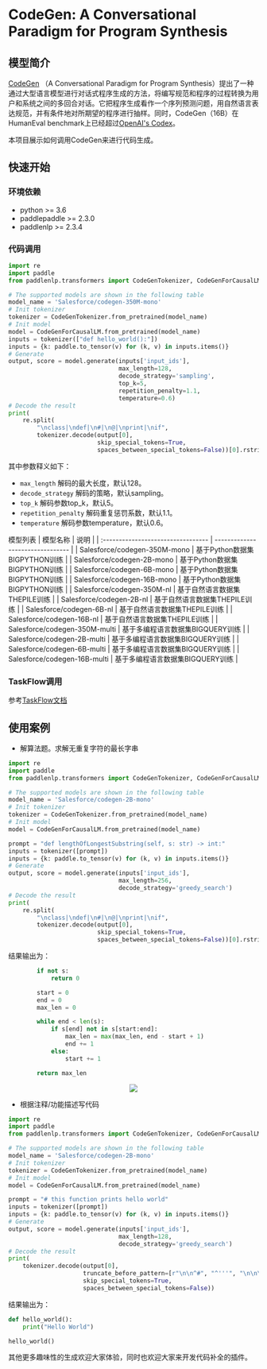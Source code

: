 # CodeGen: A Conversational Paradigm for Program Synthesis

## 模型简介

[CodeGen](https://arxiv.org/pdf/2203.13474.pdf) （A Conversational Paradigm for Program Synthesis）提出了一种通过大型语言模型进行对话式程序生成的方法，将编写规范和程序的过程转换为用户和系统之间的多回合对话。它把程序生成看作一个序列预测问题，用自然语言表达规范，并有条件地对所期望的程序进行抽样。同时，CodeGen（16B）在HumanEval benchmark上已经超过[OpenAI's Codex](https://arxiv.org/pdf/2107.03374.pdf)。

本项目展示如何调用CodeGen来进行代码生成。

## 快速开始

### 环境依赖

  - python >= 3.6
  - paddlepaddle >= 2.3.0
  - paddlenlp >= 2.3.4

### 代码调用

```python
import re
import paddle
from paddlenlp.transformers import CodeGenTokenizer, CodeGenForCausalLM

# The supported models are shown in the following table
model_name = 'Salesforce/codegen-350M-mono'
# Init tokenizer
tokenizer = CodeGenTokenizer.from_pretrained(model_name)
# Init model
model = CodeGenForCausalLM.from_pretrained(model_name)
inputs = tokenizer(["def hello_world():"])
inputs = {k: paddle.to_tensor(v) for (k, v) in inputs.items()}
# Generate
output, score = model.generate(inputs['input_ids'],
                               max_length=128,
                               decode_strategy='sampling',
                               top_k=5,
                               repetition_penalty=1.1,
                               temperature=0.6)
# Decode the result
print(
    re.split(
        "\nclass|\ndef|\n#|\n@|\nprint|\nif",
        tokenizer.decode(output[0],
                         skip_special_tokens=True,
                         spaces_between_special_tokens=False))[0].rstrip())
```

其中参数释义如下：
- `max_length` 解码的最大长度，默认128。
- `decode_strategy` 解码的策略，默认sampling。
- `top_k` 解码参数top_k，默认5。
- `repetition_penalty` 解码重复惩罚系数，默认1.1。
- `temperature` 解码参数temperature，默认0.6。

模型列表
| 模型名称                           | 说明                         |
| :--------------------------------- | -------------------------------- |
| Salesforce/codegen-350M-mono             | 基于Python数据集BIGPYTHON训练  |
| Salesforce/codegen-2B-mono             | 基于Python数据集BIGPYTHON训练  |
| Salesforce/codegen-6B-mono             | 基于Python数据集BIGPYTHON训练  |
| Salesforce/codegen-16B-mono             | 基于Python数据集BIGPYTHON训练  |
| Salesforce/codegen-350M-nl             | 基于自然语言数据集THEPILE训练  |
| Salesforce/codegen-2B-nl             | 基于自然语言数据集THEPILE训练  |
| Salesforce/codegen-6B-nl             | 基于自然语言数据集THEPILE训练  |
| Salesforce/codegen-16B-nl             | 基于自然语言数据集THEPILE训练  |
| Salesforce/codegen-350M-multi             | 基于多编程语言数据集BIGQUERY训练  |
| Salesforce/codegen-2B-multi            | 基于多编程语言数据集BIGQUERY训练  |
| Salesforce/codegen-6B-multi             | 基于多编程语言数据集BIGQUERY训练  |
| Salesforce/codegen-16B-multi             | 基于多编程语言数据集BIGQUERY训练  |

### TaskFlow调用
参考[TaskFlow文档](https://github.com/PaddlePaddle/PaddleNLP/blob/develop/docs/model_zoo/taskflow.md)

## 使用案例
- 解算法题。求解无重复字符的最长字串
```python
import re
import paddle
from paddlenlp.transformers import CodeGenTokenizer, CodeGenForCausalLM

# The supported models are shown in the following table
model_name = 'Salesforce/codegen-2B-mono'
# Init tokenizer
tokenizer = CodeGenTokenizer.from_pretrained(model_name)
# Init model
model = CodeGenForCausalLM.from_pretrained(model_name)

prompt = "def lengthOfLongestSubstring(self, s: str) -> int:"
inputs = tokenizer([prompt])
inputs = {k: paddle.to_tensor(v) for (k, v) in inputs.items()}
# Generate
output, score = model.generate(inputs['input_ids'],
                               max_length=256,
                               decode_strategy='greedy_search')
# Decode the result
print(
    re.split(
        "\nclass|\ndef|\n#|\n@|\nprint|\nif",
        tokenizer.decode(output[0],
                         skip_special_tokens=True,
                         spaces_between_special_tokens=False))[0].rstrip())
```
结果输出为：
```python
        if not s:
            return 0

        start = 0
        end = 0
        max_len = 0

        while end < len(s):
            if s[end] not in s[start:end]:
                max_len = max(max_len, end - start + 1)
                end += 1
            else:
                start += 1

        return max_len
```
<p align="center">
<img src="https://user-images.githubusercontent.com/24390500/182512164-946d959c-57b1-49e6-b9a5-be47281d1ee2.png"/> <br />
</p>

- 根据注释/功能描述写代码

```python
import re
import paddle
from paddlenlp.transformers import CodeGenTokenizer, CodeGenForCausalLM

# The supported models are shown in the following table
model_name = 'Salesforce/codegen-2B-mono'
# Init tokenizer
tokenizer = CodeGenTokenizer.from_pretrained(model_name)
# Init model
model = CodeGenForCausalLM.from_pretrained(model_name)

prompt = "# this function prints hello world"
inputs = tokenizer([prompt])
inputs = {k: paddle.to_tensor(v) for (k, v) in inputs.items()}
# Generate
output, score = model.generate(inputs['input_ids'],
                               max_length=128,
                               decode_strategy='greedy_search')
# Decode the result
print(
    tokenizer.decode(output[0],
                     truncate_before_pattern=[r"\n\n^#", "^'''", "\n\n\n"],
                     skip_special_tokens=True,
                     spaces_between_special_tokens=False))
```
结果输出为：
```python
def hello_world():
    print("Hello World")

hello_world()
```
其他更多趣味性的生成欢迎大家体验，同时也欢迎大家来开发代码补全的插件。

